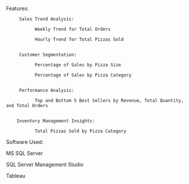 
Features:

         Sales Trend Analysis:

               Weekly Trend for Total Orders

               Hourly Trend for Total Pizzas Sold


         Customer Segmentation:

               Percentage of Sales by Pizza Size

               Percentage of Sales by Pizza Category


         Performance Analysis:

               Top and Bottom 5 Best Sellers by Revenue, Total Quantity, and Total Orders


        Inventory Management Insights:

               Total Pizzas Sold by Pizza Category


Software Used:

  MS SQL Server

  SQL Server Management Studio

  Tableau
